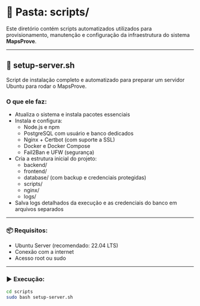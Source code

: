 # 📂 Pasta: scripts/

Este diretório contém scripts automatizados utilizados para provisionamento, manutenção e configuração da infraestrutura do sistema **MapsProve**.

---

## 📜 setup-server.sh

Script de instalação completo e automatizado para preparar um servidor Ubuntu para rodar o MapsProve.

### O que ele faz:

- Atualiza o sistema e instala pacotes essenciais
- Instala e configura:
  - Node.js e npm
  - PostgreSQL com usuário e banco dedicados
  - Nginx + Certbot (com suporte a SSL)
  - Docker e Docker Compose
  - Fail2Ban e UFW (segurança)
- Cria a estrutura inicial do projeto:
  - backend/
  - frontend/
  - database/ (com backup e credenciais protegidas)
  - scripts/
  - nginx/
  - logs/
- Salva logs detalhados da execução e as credenciais do banco em arquivos separados

---

### 📦 Requisitos:

- Ubuntu Server (recomendado: 22.04 LTS)
- Conexão com a internet
- Acesso root ou sudo

---

### ▶️ Execução:

```bash
cd scripts
sudo bash setup-server.sh
